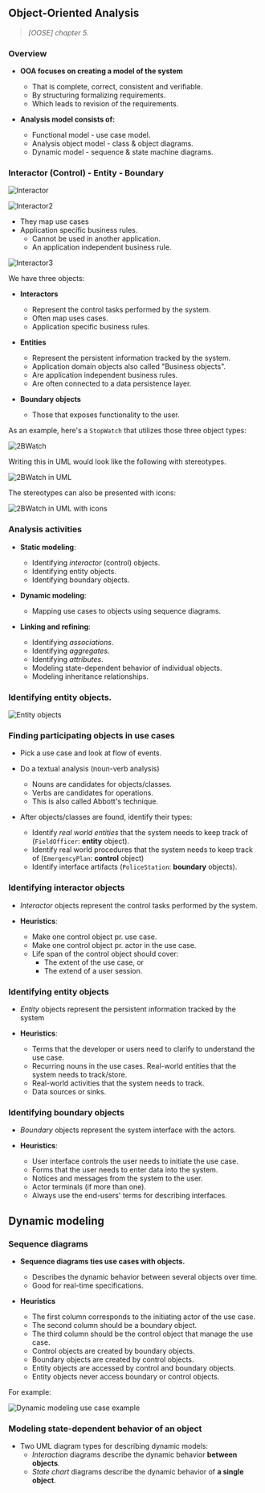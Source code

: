 ## Object-Oriented Analysis
> *[OOSE] chapter 5.*

### Overview
- **OOA focuses on creating a model of the system**
	-	That is complete, correct, consistent and verifiable.
	- By structuring formalizing requirements.
	- Which leads to revision of the requirements.


- **Analysis model consists of:**
	-	Functional model - use case model.
	- Analysis object model - class & object diagrams.
	- Dynamic model - sequence & state machine diagrams.

### Interactor (Control) - Entity - Boundary

![Interactor](assets/interactor.png "Interactor")

![Interactor2](assets/interactor_2.png "Interactor2")

- They map use cases
- Application specific business rules.
	- Cannot be used in another application.
	- An application independent business rule.

![Interactor3](assets/interactor_3.png "Interactor3")

We have three objects:
- **Interactors**
	- Represent the control tasks performed by the system.
	- Often map uses cases.
	- Application specific business rules.

- **Entities**
	-	Represent the persistent information tracked by the system.
	- Application domain objects also called "Business objects".
	- Are application independent business rules.
	- Are often connected to a data persistence layer.

- **Boundary objects**
	- Those that exposes functionality to the user.

As an example, here's a `StopWatch` that utilizes those three object types:

![2BWatch](assets/2bwatch.png "2BWatch")

Writing this in UML would look like the following with stereotypes.

![2BWatch in UML](assets/2bwatch_uml.png "2BWatch in UML")

The stereotypes can also be presented with icons:

![2BWatch in UML with icons](assets/2bwatch_uml_icons.png "2BWatch in UML with icons")

### Analysis activities

- **Static modeling**:

	-	Identifying *interactor* (control) objects.
	- Identifying entity objects.
	- Identifying boundary objects.

- **Dynamic modeling**:

	-	Mapping use cases to objects using sequence diagrams.

- **Linking and refining**:

	-	Identifying *associations*.
	- Identifying *aggregates*.
	- Identifying *attributes*.
	- Modeling state-dependent behavior of individual objects.
	- Modeling inheritance relationships.

### Identifying entity objects.

![Entity objects](assets/entity_objects.png "Entity objects")

### Finding participating objects in use cases

- Pick a use case and look at flow of events.

- Do a textual analysis (noun-verb analysis)

	-	Nouns are candidates for objects/classes.
	- Verbs are candidates for operations.
	- This is also called Abbott's technique.

- After objects/classes are found, identify their types:

	-	Identify *real world entities* that the system needs to keep track of (`FieldOfficer`: **entity** object).
	- Identify real world procedures that the system needs to keep track of (`EmergencyPlan`: **control** object)
	- Identify interface artifacts (`PoliceStation`: **boundary** objects).

### Identifying interactor objects

- *Interactor* objects represent the control tasks performed by the system.

- **Heuristics**:

	-	Make one control object pr. use case.
	- Make one control object pr. actor in the use case.
	- Life span of the control object should cover:
		-	The extent of the use case, or
		- The extend of a user session.

### Identifying entity objects

- *Entity* objects represent the persistent information tracked by the system

- **Heuristics**:
	-	Terms that the developer or users need to clarify to understand the use case.
	- Recurring nouns in the use cases.
	Real-world entities that the system needs to track/store.
	- Real-world activities that the system needs to track.
	- Data sources or sinks.

### Identifying boundary objects

- *Boundary* objects represent the system interface with the actors.

- **Heuristics**:
	-	User interface controls the user needs to initiate the use case.
	- Forms that the user needs to enter data into the system.
	- Notices and messages from the system to the user.
	- Actor terminals (if more than one).
	- Always use the end-users' terms for describing interfaces.

## Dynamic modeling

### Sequence diagrams

- **Sequence diagrams ties use cases with objects.**

	-	Describes the dynamic behavior between several objects over time.
	- Good for real-time specifications.

- **Heuristics**

	-	The first column corresponds to the initiating actor of the use case.
	- The second column should be a boundary object.
	- The third column should be the control object that manage the use case.
	- Control objects are created by boundary objects.
	- Boundary objects are created by control objects.
	- Entity objects are accessed by control and boundary objects.
	- Entity objects never access boundary or control objects.

For example:

![Dynamic modeling use case example](assets/dynamic_modeling_use_case_1.png "Dynamic modeling use case example")

### Modeling state-dependent behavior of an object

- Two UML diagram types for describing dynamic models:
	-	*Interaction* diagrams describe the dynamic behavior **between objects**.
	- *State chart* diagrams describe the dynamic behavior of **a single object**.
